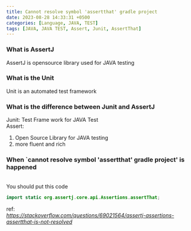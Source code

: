 ```yaml
---
title: Cannot resolve symbol 'assertthat' gradle project
date: 2023-08-28 14:33:31 +0500
categories: [Language, JAVA, TEST]
tags: [JAVA, JAVA TEST, Assert, Junit, AssertThat]
---
```


### What is AssertJ
AssertJ is opensource library used for JAVA testing

### What is the Unit
Unit is an automated test framework

### What is the difference between Junit and AssertJ
Junit: Test Frame work for JAVA Test
<br>
Assert: 
1. Open Source Library for JAVA testing
2. more fluent and rich


### When `cannot resolve symbol 'assertthat' gradle project' is happened
<br>You should put this code
```java
import static org.assertj.core.api.Assertions.assertThat;
```


ref:<br>
<a href="https://stackoverflow.com/questions/69021564/assertj-assertions-assertthat-is-not-resolved"><i>https://stackoverflow.com/questions/69021564/assertj-assertions-assertthat-is-not-resolved</i></a>
